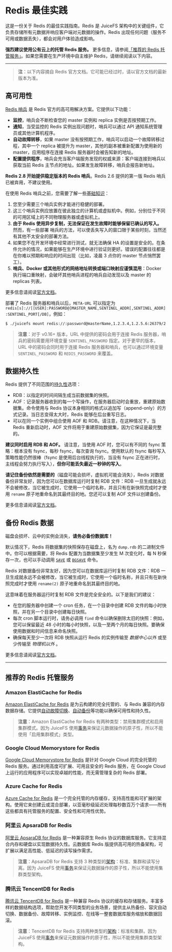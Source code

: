 # Redis 最佳实践

这是一份关于 Redis 的最佳实践指南。Redis 是 JuiceFS 架构中的关键组件，它负责存储所有元数据并响应客户端对元数据的操作。Redis 出现任何问题（服务不可用或数据丢失），都会对用户体验造成影响。

**强烈建议使用公有云上的托管 Redis 服务。** 更多信息，请参阅[「推荐的 Redis 托管服务」](#推荐的redis-托管服务)。如果您需要在生产环境中自主维护 Redis，请继续阅读以下内容。

---

> **注**：以下内容摘自 Redis 官方文档。它可能已经过时，请以官方文档的最新版本为准。

## 高可用性

[Redis 哨兵](https://redis.io/topics/sentinel) 是 Redis 官方的高可用解决方案。它提供以下功能：

- **监控**，哨兵会不断检查您的 master 实例和 replica 实例是否按预期工作。
- **通知**，当受监控的 Redis 实例出现问题时，哨兵可以通过 API 通知系统管理员或其他计算机程序。
- **自动故障转移**，如果 master 没有按预期工作，哨兵可以启动一个故障转移过程，其中一个 replica 被提升为 master，其他的副本被重新配置为使用新的 master，应用程序在连接 Redis 服务器时会被告知新的地址。
- **配置提供程序**，哨兵会充当客户端服务发现的权威来源：客户端连接到哨兵以获取当前 Redis 主节点的地址。如果发生故障转移，哨兵会报告新地址。

**Redis 2.8 开始提供稳定版本的 Redis 哨兵**。Redis 2.6 提供的第一版 Redis 哨兵已被弃用，不建议使用。

在使用 Redis 哨兵之前，您需要了解一些[基础知识](https://redis.io/topics/sentinel#fundamental-things-to-know-about-sentinel-before-deploying)：

1. 您至少需要三个哨兵实例才能进行稳健的部署。
2. 这三个哨兵实例应放置在彼此独立的计算机或虚拟机中。例如，分别位于不同的可用区域上的不同物理服务器或虚拟机上。
3. **由于 Redis 使用异步复制，无法保证在发生故障时能够保留已确认的写入。** 然而，有一些部署 哨兵的方法，可以使丢失写入的窗口限于某些时刻，当然还有其他不太安全的部署方法。
4. 如果您不在开发环境中经常进行测试，就无法确保 HA 的设置是安全的。在条件允许的情况，如果能够在生产环境中进行验证则更好。错误的配置往往都是在你难以预期和响应的时间出现（比如，凌晨 3 点你的 master 节点悄然罢工）。
5. **哨兵、Docker 或其他形式的网络地址转换或端口映射应谨慎混用**：Docker 执行端口重映射，会破坏其他哨兵进程的哨兵自动发现以及 master 的 replicas 列表。

更多信息请阅读[官方文档](https://redis.io/topics/sentinel)。

部署了 Redis 服务器和哨兵以后，`META-URL` 可以指定为 `redis[s]://[[USER]:PASSWORD@]MASTER_NAME,SENTINEL_ADDR[,SENTINEL_ADDR]:SENTINEL_PORT[/DB]`，例如：

```bash
$ ./juicefs mount redis://:password@masterName,1.2.3.4,1.2.5.6:26379/2 ~/jfs
```

> **注意**：对于 v0.16+ 版本，URL 中提供的密码会用于连接 Redis 服务器，哨兵的密码需要用环境变量 `SENTINEL_PASSWORD` 指定。对于更早的版本，URL 中的密码会同时用于连接 Redis 服务器和哨兵，也可以通过环境变量 `SENTINEL_PASSWORD` 和 `REDIS_PASSWORD` 来覆盖。

## 数据持久性

Redis 提供了不同范围的[持久性](https://redis.io/topics/persistence)选项：

- RDB：以指定的时间间隔生成当前数据集的快照。
- AOF：记录服务器收到的每一个写操作，在服务器启动时会重放，重建原始数据集。命令使用与 Redis 协议本身相同的格式以追加写（append-only）的方式记录。当日志变得太大时，Redis 能够在后台重写日志。
- 可以在同一个实例中组合使用 AOF 和 RDB。请注意，在这种情况下，当 Redis 重新启动时，AOF 文件将用于重建原始数据集，因为它保证是最完整的。

**建议同时启用 RDB 和 AOF。** 请注意，当使用 AOF 时，您可以有不同的 fsync 策略：根本没有 fsync，每秒 fsync，每次查询 fsync。使用默认的 fsync 每秒写入策略性能仍然很棒（fsync 是使用后台线程执行的，当没有 fsync 正在进行时，主线程会努力执行写入），**但你可能丢失最近一秒钟的写入**。

**请记住备份依然是需要的**（磁盘可能会损坏，虚拟机可能会消失），Redis 对数据备份非常友好，因为您可以在数据库运行时复制 RDB 文件：RDB 一旦生成就永远不会被修改，当它被生成时，它使用一个临时名称，并且只有在新快照完成时才使用 `rename` 原子地重命名到其最终目的地。您还可以复制 AOF 文件以创建备份。

更多信息请阅读[官方文档](https://redis.io/topics/persistence)。

## 备份 Redis 数据

磁盘会损坏、云中的实例会消失，**请务必备份数据库！**

默认情况下，Redis 将数据集的快照保存在磁盘上，名为 `dump.rdb` 的二进制文件中。你可以根据需要，将 Redis 配置为当数据集至少发生 M 次变化时，每 N 秒保存一次，也可以手动调用 [`SAVE`](https://redis.io/commands/save) 或 [`BGSAVE`](https://redis.io/commands/bgsave) 命令。

Redis 对数据备份非常友好，因为您可以在数据库运行时复制 RDB 文件：RDB 一旦生成就永远不会被修改，当它被生成时，它使用一个临时名称，并且只有在新快照完成时才使用 `rename(2)` 原子地重命名到其最终目的地。

这意味着在服务器运行时复制 RDB 文件是完全安全的。以下是我们的建议：

- 在您的服务器中创建一个 cron 任务，在一个目录中创建 RDB 文件的每小时快照，并在另一个目录中创建每日快照。
- 每次 cron 脚本运行时，请务必调用 `find` 命令以确保删除太旧的快照：例如，您可以保留最近 48 小时的每小时快照，以及一至两个月的每日快照。要确保使用数据和时间信息来命名快照。
- 确保每天至少一次将 RDB 快照从运行 Redis 的实例传输至 _数据中心以外_ 或至少传输至 _物理机以外_ 。

更多信息请阅读[官方文档](https://redis.io/topics/persistence)。

---

## 推荐的 Redis 托管服务

### Amazon ElastiCache for Redis

[Amazon ElastiCache for Redis](https://aws.amazon.com/elasticache/redis) 是为云构建的完全托管的、与 Redis 兼容的内存数据存储。它提供[自动故障切换](https://docs.aws.amazon.com/AmazonElastiCache/latest/red-ug/AutoFailover.html)、[自动备份](https://docs.aws.amazon.com/AmazonElastiCache/latest/red-ug/backups-automatic.html)等功能以确保可用性和持久性。

> **注意**：Amazon ElastiCache for Redis 有两种类型：禁用集群模式和启用集群模式。因为 JuiceFS 使用[事务](https://redis.io/topics/transactions)来保证元数据操作的原子性，所以不能使用「启用集群模式」类型。

### Google Cloud Memorystore for Redis

[Google Cloud Memorystore for Redis](https://cloud.google.com/memorystore/docs/redis) 是针对 Google Cloud 的完全托管的 Redis 服务。通过利用高度可扩展、可用且安全的 Redis 服务，在 Google Cloud 上运行的应用程序可以实现卓越的性能，而无需管理复杂的 Redis 部署。

### Azure Cache for Redis

[Azure Cache for Redis](https://azure.microsoft.com/en-us/services/cache) 是一个完全托管的内存缓存，支持高性能和可扩展的架构。使用它来创建云或混合部署，以亚毫秒级延迟处理每秒数百万个请求——所有这些都具有托管服务的配置、安全性和可用性优势。

### 阿里云 ApsaraDB for Redis

[阿里云 ApsaraDB for Redis](https://www.alibabacloud.com/product/apsaradb-for-redis) 是一种兼容原生 Redis 协议的数据库服务。它支持混合内存和硬盘以实现数据持久性。云数据库 Redis 版提供高可用的热备架构，可扩展以满足高性能、低延迟的读写操作需求。

> **注意**：ApsaraDB for Redis 支持 3 种类型的[架构](https://www.alibabacloud.com/help/doc-detail/86132.htm)：标准、集群和读写分离。因为 JuiceFS 使用[事务](https://redis.io/topics/transactions)来保证元数据操作的原子性，所以不能使用集群类型架构。

### 腾讯云 TencentDB for Redis

[腾讯云 TencentDB for Redis](https://intl.cloud.tencent.com/product/crs) 是一种兼容 Redis 协议的缓存和存储服务。丰富多样的数据结构选项，帮助您开发不同类型的业务场景，提供主从热备份、容灾自动切换、数据备份、故障转移、实例监控、在线等一整套数据库服务缩放和数据回滚。

> **注意**：TencentDB for Redis 支持两种类型的[架构](https://intl.cloud.tencent.com/document/product/239/3205)：标准和集群。因为 JuiceFS 使用[事务](https://redis.io/topics/transactions)来保证元数据操作的原子性，所以不能使用集群类型架构。
